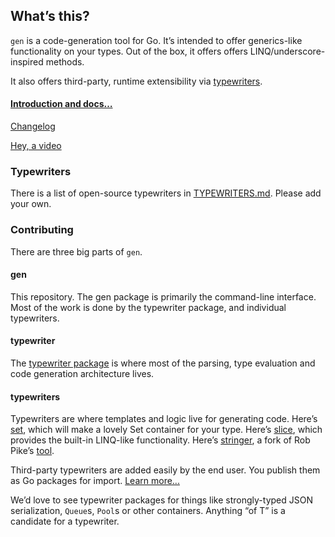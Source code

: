 ## What’s this?

`gen` is a code-generation tool for Go. It’s intended to offer generics-like functionality on your types. Out of the box, it offers offers LINQ/underscore-inspired methods.

It also offers third-party, runtime extensibility via [typewriters](https://github.com/clipperhouse/typewriter).

#### [Introduction and docs…](http://clipperhouse.github.io/gen/)

[Changelog](https://github.com/clipperhouse/gen/blob/master/CHANGELOG.md)

[Hey, a video](https://www.youtube.com/watch?v=KY8OXFi3CDU)

### Typewriters
There is a list of open-source typewriters in [TYPEWRITERS.md](https://github.com/clipperhouse/gen/blob/master/TYPEWRITERS.md). Please add your own.

### Contributing

There are three big parts of `gen`.

#### gen

This repository. The gen package is primarily the command-line interface. Most of the work is done by the typewriter package, and individual typewriters.

#### typewriter

The [typewriter package](https://github.com/clipperhouse/typewriter) is where most of the parsing, type evaluation and code generation architecture lives.

#### typewriters

Typewriters are where templates and logic live for generating code. Here’s [set](https://github.com/clipperhouse/set), which will make a lovely Set container for your type. Here’s [slice](https://github.com/clipperhouse/slice), which provides the built-in LINQ-like functionality. Here’s [stringer](https://github.com/clipperhouse/stringer), a fork of Rob Pike’s [tool](https://godoc.org/golang.org/x/tools/cmd/stringer).

Third-party typewriters are added easily by the end user. You publish them as Go packages for import. [Learn more...](https://clipperhouse.github.io/gen/typewriters/)

We’d love to see typewriter packages for things like strongly-typed JSON serialization, `Queue`s, `Pool`s or other containers. Anything “of T” is a candidate for a typewriter.
